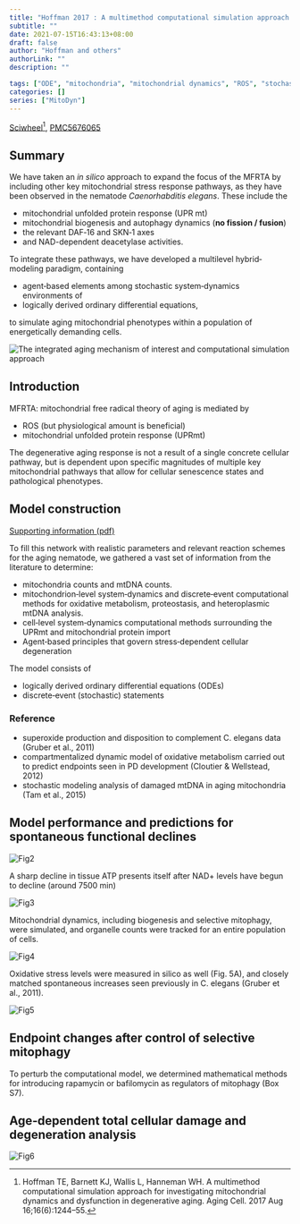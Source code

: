 ```yaml
---
title: "Hoffman 2017 : A multimethod computational simulation approach for investigating mitochondrial dynamics and dysfunction in degenerative aging"
subtitle: ""
date: 2021-07-15T16:43:13+08:00
draft: false
author: "Hoffman and others"
authorLink: ""
description: ""

tags: ["ODE", "mitochondria", "mitochondrial dynamics", "ROS", "stochastic modeling"]
categories: []
series: ["MitoDyn"]
---
```


[Sciwheel](https://sciwheel.com/work/#/items/5413180/)[^Hoffman2017], [PMC5676065](https://www.ncbi.nlm.nih.gov/pmc/articles/PMC5676065/)

[^Hoffman2017]: Hoffman TE, Barnett KJ, Wallis L, Hanneman WH. A multimethod computational simulation approach for investigating mitochondrial dynamics and dysfunction in degenerative aging. Aging Cell. 2017 Aug 16;16(6):1244–55.

<!--more-->

## Summary

We have taken an *in silico* approach to expand the focus of the MFRTA by including other key mitochondrial stress response pathways, as they have been observed in the nematode *Caenorhabditis elegans*.
These include the
- mitochondrial unfolded protein response (UPR mt)
- mitochondrial biogenesis and autophagy dynamics (**no fission / fusion**)
- the relevant DAF‐16 and SKN‐1 axes
- and NAD-dependent deacetylase activities.

To integrate these pathways, we have developed a multilevel hybrid‐modeling paradigm, containing
- agent‐based elements among stochastic system‐dynamics environments of
- logically derived ordinary differential equations,

to simulate aging mitochondrial phenotypes within a population of energetically demanding cells.

![](https://www.ncbi.nlm.nih.gov/pmc/articles/PMC5676065/bin/ACEL-16-1244-g001.jpg "The integrated aging mechanism of interest and computational simulation approach")

## Introduction

MFRTA: mitochondrial free radical theory of aging is mediated by

- ROS (but physiological amount is beneficial)
- mitochondrial unfolded protein response (UPRmt)

The degenerative aging response is not a result of a single concrete cellular pathway, but is dependent upon specific magnitudes of multiple key mitochondrial pathways that allow for cellular senescence states and pathological phenotypes.

## Model construction

[Supporting information (pdf)](https://www.ncbi.nlm.nih.gov/pmc/articles/PMC5676065/bin/ACEL-16-1244-s001.pdf)

To fill this network with realistic parameters and relevant reaction schemes for the aging nematode, we gathered a vast set of information from the literature to determine:
- mitochondria counts and mtDNA counts.
- mitochondrion‐level system‐dynamics and discrete‐event computational methods for oxidative metabolism, proteostasis, and heteroplasmic mtDNA analysis.
- cell‐level system‐dynamics computational methods surrounding the UPRmt and mitochondrial protein import
- Agent‐based principles that govern stress‐dependent cellular degeneration

The model consists of

- logically derived ordinary differential equations (ODEs)
- discrete‐event (stochastic) statements

### Reference
- superoxide production and disposition to complement C. elegans data (Gruber et al., 2011)
- compartmentalized dynamic model of oxidative metabolism carried out to predict endpoints seen in PD development (Cloutier & Wellstead, 2012)
- stochastic modeling analysis of damaged mtDNA in aging mitochondria (Tam et al., 2015)

## Model performance and predictions for spontaneous functional declines

![Fig2](https://www.ncbi.nlm.nih.gov/pmc/articles/PMC5676065/bin/ACEL-16-1244-g002.jpg "Experimental and predictive biomarkers of bioenergetic function for normal and pharmacologically altered aging in C. elegans")

A sharp decline in tissue ATP presents itself after NAD+ levels have begun to decline (around 7500 min)

![Fig3](https://www.ncbi.nlm.nih.gov/pmc/articles/PMC5676065/bin/ACEL-16-1244-g003.jpg "Stochastic single‐cell mitochondrial health data from three representative cells in the model")

Mitochondrial dynamics, including biogenesis and selective mitophagy, were simulated, and organelle counts were tracked for an entire population of cells.

![Fig4](https://www.ncbi.nlm.nih.gov/pmc/articles/PMC5676065/bin/ACEL-16-1244-g004.jpg "Model‐generated mitochondrial counts and heteroplasmic mtDNA content in normal and pharmacologically altered aging")


Oxidative stress levels were measured in silico as well (Fig. 5A), and closely matched spontaneous increases seen previously in C. elegans (Gruber et al., 2011).

![Fig5](https://www.ncbi.nlm.nih.gov/pmc/articles/PMC5676065/bin/ACEL-16-1244-g005.jpg "Simulation analysis of normal and pharmacologically modified oxidative burden in aging cells")


## Endpoint changes after control of selective mitophagy

To perturb the computational model, we determined mathematical methods for introducing rapamycin or bafilomycin as regulators of mitophagy (Box S7).

## Age‐dependent total cellular damage and degeneration analysis

![Fig6](https://www.ncbi.nlm.nih.gov/pmc/articles/PMC5676065/bin/ACEL-16-1244-g006.jpg "Age‐dependent total cellular damage and degeneration analysis")
